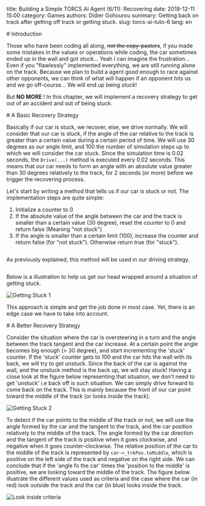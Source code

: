 title: Building a Simple TORCS AI Agent (6/11): Recovering
date: 2018-12-11 15:00
category: Games
authors: Didier Gohourou
summary: Getting back on track after getting off track or getting stuck.
slug: torcs-ai-tuto-6
lang: en


<p id="introduction"></p>
# Introduction

Those who have been coding all along, <del>not the copy-pasters</del>, if you 
made some mistakes in the values or operations while coding, the car sometimes 
ended up in the wall and got _stuck_... Yeah I can imagine the frustration...
Even if you "flawlessly" implemented everything, we are still running 
alone on the track. Because we plan to build a agent good enough to race 
against other opponents, we can think of what will happen if an opponent hits
us and we go off-course... We will end up being _stuck_!

But **NO MORE** ! In this chapter, we will implement a recovery strategy to get out 
of an accident and out of being stuck.

<p id="basic_recovery"></p>
# A Basic Recovery Strategy

Basically if our car is stuck, we recover, else, we drive normally.
We will consider that our car is stuck, if the angle of the car relative to the 
track is greater than a certain value during a certain period of time. 
We will use 30 degrees as our angle limit, and 100 the number of simulation steps
up to which we will consider the car stuck.
Since the simulation time is 0.02 seconds, the `Drive(...)` method is 
executed every 0.02 seconds. This means that our car needs to form an angle 
with an absolute value greater than 30 degrees relatively to the track, 
for 2 seconds (or more) before we trigger the recovering process.

Let's start by writing a method that tells us if our car is stuck or not. 
The implementation steps are quite simple:

1. Initialize a counter to 0
2. If the absolute value of the angle between the car and the track is smaller 
than a certain value (30 degree), reset the counter to 0 and return false 
(Meaning "not stuck")
3. If the angle is smaller than a certain limit (100), increase the counter and 
return false (for "not stuck"). Otherwise return true (for "stuck").


```cpp


```


As previously explained, this method will be used in our driving strategy. 

```cpp

```


Below is a illustration to help us get our head wrapped around a situation of 
getting stuck.

![Getting Stuck 1]({filename}#)

This approach is simple and get the job done in most case. Yet, there is an 
edge case we have to take into account.

<p id="better_recovery"></p>
# A Better Recovery Strategy

Consider the situation where the car is oversteering in a turn and the angle 
between the track tangent and the car increase. At a certain point the angle 
becomes big enough (> 30 degree), and start incrementing the 'stuck' counter. 
If the 'stuck' counter gets to 100 and the car hits the wall with its back, 
we will try to get unstuck. Since the back of the car is against the wall, and 
the unstuck method is the back up, we will stay stuck! Having a close look at the 
figure below representing that situation, we don't need to get 'unstuck' i.e 
back off is such situation. We can simply drive forward to come back on the track.
This is mainly because the front of our car point toward the middle of the track 
(or looks inside the track). 

![Getting Stuck 2]({filename}#)

To detect if the car points to the middle of the track or not, we will use 
the angle formed by the car and the tangent to the track, and the car 
position relatively to the middle of the track. The angle formed by the car 
direction and the tangent of the track is positive when it goes clockwise, and 
negative when it goes counter-clockwise. The relative position of the car to 
the middle of the track is represented by `car->_trkPos.toMiddle`, which is 
positive on the left side of the track and negative on the right side. We can 
conclude that if the 'angle fo the car' times the 'position to the middle' is 
positive, we are looking toward the middle of the track. The figure below 
illustrate the different values used as criteria and the case where the car 
(in red) look outside the track and the car (in blue) looks inside the track.

![Look inside criteria]({filename}#)

